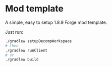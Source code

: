 # Mod template
A simple, easy to setup 1.8.9 Forge mod template.

Just run:

```sh
./gradlew setupDecompWorkspace
# then
./gradlew runClient
# or
./gradlew build
```